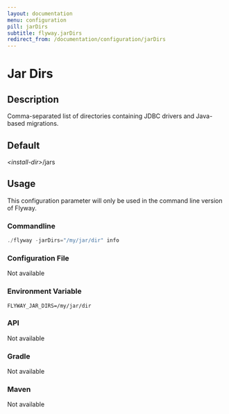 ```yaml
---
layout: documentation
menu: configuration
pill: jarDirs
subtitle: flyway.jarDirs
redirect_from: /documentation/configuration/jarDirs
---
```


# Jar Dirs

## Description
Comma-separated list of directories containing JDBC drivers and Java-based migrations.

## Default
<nobr><i>&lt;install-dir&gt;</i>/jars</nobr>

## Usage

This configuration parameter will only be used in the command line version of Flyway.

### Commandline
```powershell
./flyway -jarDirs="/my/jar/dir" info
```

### Configuration File
Not available

### Environment Variable
```properties
FLYWAY_JAR_DIRS=/my/jar/dir
```

### API
Not available

### Gradle
Not available

### Maven
Not available